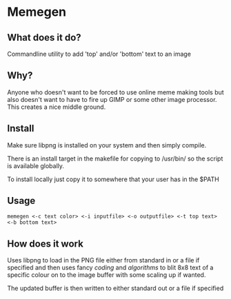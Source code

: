 # Memegen

## What does it do?

Commandline utility to add 'top' and/or 'bottom' text to an image

## Why?

Anyone who doesn't want to be forced to use online meme making tools but also doesn't want to have to fire up GIMP or some other image processor. This creates a nice middle ground.

## Install

Make sure libpng is installed on your system and then simply compile.

There is an install target in the makefile for copying to /usr/bin/ so the script is available globally.

To install locally just copy it to somewhere that your user has in the $PATH

## Usage

```
memegen <-c text color> <-i inputfile> <-o outputfile> <-t top text> <-b bottom text>
```

## How does it work

Uses libpng to load in the PNG file either from standard in or a file if specified and then uses fancy *coding* and *algorithms* to blit 8x8 text of a specific colour on to the image buffer with some scaling up if wanted.

The updated buffer is then written to either standard out or a file if specified
